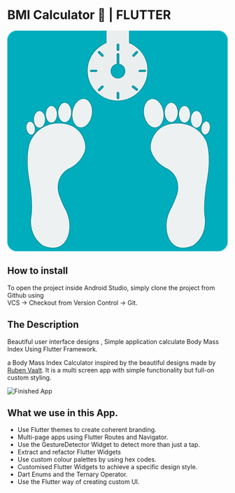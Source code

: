 # BMI Calculator 💪 | FLUTTER  
![Finished App](https://github.com/SherifR2ft/Images/blob/master/Images/BMI-Calculator-icon.png)

## How to install

To open the project inside Android Studio, simply clone the project from Github using  
VCS → Checkout from Version Control → Git.

## The Description

Beautiful user interface designs , Simple application calculate Body Mass Index Using Flutter Framework.  

a Body Mass Index Calculator inspired by the beautiful designs made by [Ruben Vaalt](https://dribbble.com/shots/4585382-Simple-BMI-Calculator). It is a multi screen app with simple functionality but full-on custom styling. 

![Finished App](https://github.com/SherifR2ft/Images/blob/master/Images/BMI-Calculator-Flutter.gif)

## What we use in this App. 

- Use Flutter themes to create coherent branding. 
- Multi-page apps using Flutter Routes and Navigator.
- Use the GestureDetector Widget to detect more than just a tap.
- Extract and refactor Flutter Widgets
- Use custom colour palettes by using hex codes.
- Customised Flutter Widgets to achieve a specific design style.
- Dart Enums and the Ternary Operator.
- Use the Flutter way of creating custom UI.
